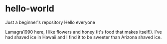 # hello-world
Just a beginner's repository
Hello everyone

Lamagra1990 here, I like flowers and honey (It's food that makes itself!).
I've had shaved ice in Hawaii and I find it to be sweeter than Arizona shaved ice.
